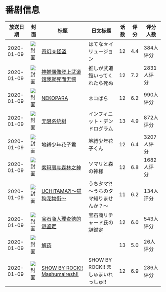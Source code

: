 # 番剧信息

|放送日期|封面|标题|日文标题|话数|评分|评分人数|
|---|---|---|---|---|---|---|
|2020-01-09|![封面](https://lain.bgm.tv/pic/cover/c/4a/c3/211993_kJ6D8.jpg)|[奇幻☆怪盗](https://bangumi.tv/subject/211993)|はてな☆イリュージョン|12|4.4|384人评分|
|2020-01-09|![封面](https://lain.bgm.tv/pic/cover/c/9d/a6/246915_115H3.jpg)|[神推偶像登上武道馆我就死而无憾](https://bangumi.tv/subject/246915)|推しが武道館いってくれたら死ぬ|12|7.2|2831人评分|
|2020-01-09|![封面](https://lain.bgm.tv/pic/cover/c/1b/0e/270274_5me2F.jpg)|[NEKOPARA](https://bangumi.tv/subject/270274)|ネコぱら|12|6.2|990人评分|
|2020-01-09|![封面](https://lain.bgm.tv/pic/cover/c/c0/36/272509_45VKa.jpg)|[无限系统树](https://bangumi.tv/subject/272509)|インフィニット・デンドログラム|13|4.9|872人评分|
|2020-01-09|![封面](https://lain.bgm.tv/pic/cover/c/10/34/277551_nlGL0.jpg)|[地缚少年花子君](https://bangumi.tv/subject/277551)|地縛少年花子くん|12|6.4|3207人评分|
|2020-01-09|![封面](https://lain.bgm.tv/pic/cover/c/10/9f/278670_7nTD7.jpg)|[索玛丽与森林之神](https://bangumi.tv/subject/278670)|ソマリと森の神様|12|6.8|1682人评分|
|2020-01-09|![封面](https://lain.bgm.tv/pic/cover/c/7f/bc/284575_RYj9P.jpg)|[UCHITAMA?!～猫狗宠物街～](https://bangumi.tv/subject/284575)|うちタマ?! ～うちのタマ知りませんか？～|11|6.2|134人评分|
|2020-01-09|![封面](https://lain.bgm.tv/pic/cover/c/42/cb/285093_1Ihfh.jpg)|[宝石商人理查德的谜鉴定](https://bangumi.tv/subject/285093)|宝石商リチャード氏の謎鑑定|12|6.0|543人评分|
|2020-01-09|![封面](https://lain.bgm.tv/pic/cover/c/b1/cc/294874_htP9e.jpg)|[解药](https://bangumi.tv/subject/294874)||13|5.0|26人评分|
|2020-01-09|![封面](https://lain.bgm.tv/pic/cover/c/55/35/295195_KZkvz.jpg)|[SHOW BY ROCK!! Mashumairesh!!](https://bangumi.tv/subject/295195)|SHOW BY ROCK!! ましゅまいれっしゅ!!|12|6.9|286人评分|
